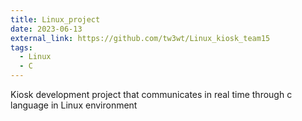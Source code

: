 ```yaml
---
title: Linux_project
date: 2023-06-13
external_link: https://github.com/tw3wt/Linux_kiosk_team15
tags:
  - Linux
  - C
---
```


Kiosk development project that communicates in real time through c language in Linux environment
  
<!--more-->
